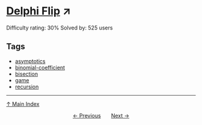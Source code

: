 # [Delphi Flip](https://projecteuler.net/problem=770) ↗️

Difficulty rating: 30%
Solved by: 525 users
## Tags

- [asymptotics](../tags/asymptotics.md)
- [binomial-coefficient](../tags/binomial-coefficient.md)
- [bisection](../tags/bisection.md)
- [game](../tags/game.md)
- [recursion](../tags/recursion.md)



---

[↑ Main Index](../README.md)


<div align=center><a href='769.md'>← Previous</a> &nbsp;&nbsp; &nbsp;&nbsp;  <a href='771.md'>Next →</a></div>
